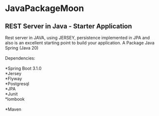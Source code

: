 # JavaPackageMoon<br>

## REST Server in Java - Starter Application

Rest server in JAVA, using JERSEY, persistence implemented in JPA and also  is an excellent starting point to build your application.
A Package Java Spring (Java 20)<br>
<br>
Dependencies:<br>
<br>
*Spring Boot 3.1.0<br>
*Jersey<br>
*Flyway<br>
*Postgresql<br>
*JPA<br>
*Junit<br>
*lombook<br>
<br>
*Maven
